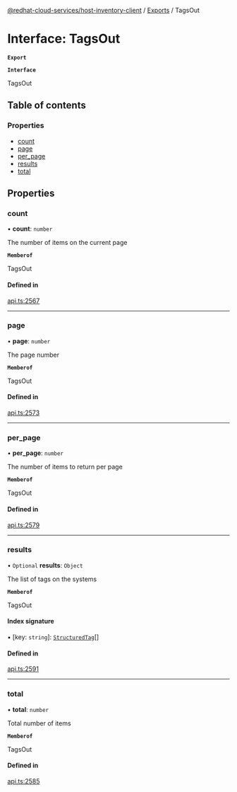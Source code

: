 [@redhat-cloud-services/host-inventory-client](../README.md) / [Exports](../modules.md) / TagsOut

# Interface: TagsOut

**`Export`**

**`Interface`**

TagsOut

## Table of contents

### Properties

- [count](TagsOut.md#count)
- [page](TagsOut.md#page)
- [per\_page](TagsOut.md#per_page)
- [results](TagsOut.md#results)
- [total](TagsOut.md#total)

## Properties

### count

• **count**: `number`

The number of items on the current page

**`Memberof`**

TagsOut

#### Defined in

[api.ts:2567](https://github.com/RedHatInsights/javascript-clients/blob/master/packages/host-inventory/api.ts#L2567)

___

### page

• **page**: `number`

The page number

**`Memberof`**

TagsOut

#### Defined in

[api.ts:2573](https://github.com/RedHatInsights/javascript-clients/blob/master/packages/host-inventory/api.ts#L2573)

___

### per\_page

• **per\_page**: `number`

The number of items to return per page

**`Memberof`**

TagsOut

#### Defined in

[api.ts:2579](https://github.com/RedHatInsights/javascript-clients/blob/master/packages/host-inventory/api.ts#L2579)

___

### results

• `Optional` **results**: `Object`

The list of tags on the systems

**`Memberof`**

TagsOut

#### Index signature

▪ [key: `string`]: [`StructuredTag`](StructuredTag.md)[]

#### Defined in

[api.ts:2591](https://github.com/RedHatInsights/javascript-clients/blob/master/packages/host-inventory/api.ts#L2591)

___

### total

• **total**: `number`

Total number of items

**`Memberof`**

TagsOut

#### Defined in

[api.ts:2585](https://github.com/RedHatInsights/javascript-clients/blob/master/packages/host-inventory/api.ts#L2585)
